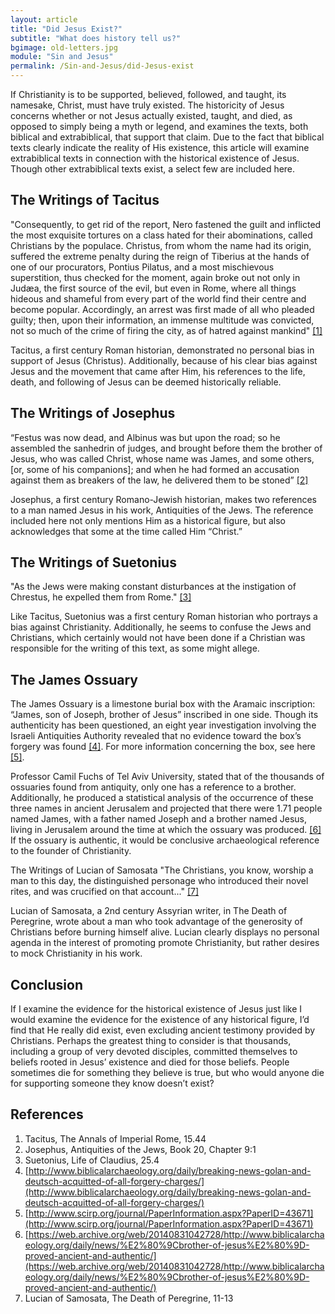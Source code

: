 ```yaml
---
layout: article
title: "Did Jesus Exist?"
subtitle: "What does history tell us?"
bgimage: old-letters.jpg
module: "Sin and Jesus"
permalink: /Sin-and-Jesus/did-Jesus-exist
---
```


If Christianity is to be supported, believed, followed, and taught, its namesake, Christ, must have truly existed. The historicity of Jesus concerns whether or not Jesus actually existed, taught, and died, as opposed to simply being a myth or legend, and examines the texts, both biblical and extrabiblical, that support that claim. Due to the fact that biblical texts clearly indicate the reality of His existence, this article will examine extrabiblical texts in connection with the historical existence of Jesus. Though other extrabiblical texts exist, a select few are included here.
 
## The Writings of Tacitus
"Consequently, to get rid of the report, Nero fastened the guilt and inflicted the most exquisite tortures on a class hated for their abominations, called Christians by the populace. Christus, from whom the name had its origin, suffered the extreme penalty during the reign of Tiberius at the hands of one of our procurators, Pontius Pilatus, and a most mischievous superstition, thus checked for the moment, again broke out not only in Judæa, the first source of the evil, but even in Rome, where all things hideous and shameful from every part of the world find their centre and become popular. Accordingly, an arrest was first made of all who pleaded guilty; then, upon their information, an immense multitude was convicted, not so much of the crime of firing the city, as of hatred against mankind" [[1]]({{page.permalink}}/#References)
 
Tacitus, a first century Roman historian, demonstrated no personal bias in support of Jesus (Christus). Additionally, because of his clear bias against Jesus and the movement that came after Him, his references to the life, death, and following of Jesus can be deemed historically reliable.
 
## The Writings of Josephus
“Festus was now dead, and Albinus was but upon the road; so he assembled the sanhedrin of judges, and brought before them the brother of Jesus, who was called Christ, whose name was James, and some others, [or, some of his companions]; and when he had formed an accusation against them as breakers of the law, he delivered them to be stoned” [[2]]({{page.permalink}}/#References)
 
Josephus, a first century Romano-Jewish historian, makes two references to a man named Jesus in his work, Antiquities of the Jews. The reference included here not only mentions Him as a historical figure, but also acknowledges that some at the time called Him “Christ.”
 
## The Writings of Suetonius
"As the Jews were making constant disturbances at the instigation of Chrestus, he expelled them from Rome." [[3]]({{page.permalink}}/#References)
 
Like Tacitus, Suetonius was a first century Roman historian who portrays a bias against Christianity. Additionally, he seems to confuse the Jews and Christians, which certainly would not have been done if a Christian was responsible for the writing of this text, as some might allege.
 
## The James Ossuary
The James Ossuary is a limestone burial box with the Aramaic inscription: “James, son of Joseph, brother of Jesus” inscribed in one side. Though its authenticity has been questioned, an eight year investigation involving the Israeli Antiquities Authority revealed that no evidence toward the box’s forgery was found [[4]]({{page.permalink}}/#References). For more information concerning the box, see here [[5]]({{page.permalink}}/#References).
 
Professor Camil Fuchs of Tel Aviv University, stated that of the thousands of ossuaries found from antiquity, only one has a reference to a brother. Additionally, he produced a statistical analysis of the occurrence of these three names in ancient Jerusalem and projected that there were 1.71 people named James, with a father named Joseph and a brother named Jesus, living in Jerusalem around the time at which the ossuary was produced. [[6]]({{page.permalink}}/#References) If the ossuary is authentic, it would be conclusive archaeological reference to the founder of Christianity.
 
The Writings of Lucian of Samosata
"The Christians, you know, worship a man to this day, the distinguished personage who introduced their novel rites, and was crucified on that account..." [[7]]({{page.permalink}}/#References)
 
Lucian of Samosata, a  2nd century Assyrian writer, in The Death of Peregrine, wrote about a man who took advantage of the generosity of Christians before burning himself alive. Lucian clearly displays no personal agenda in the interest of promoting promote Christianity, but rather desires to mock Christianity in his work.
 
## Conclusion
If I examine the evidence for the historical existence of Jesus just like I would examine the evidence for the existence of any historical figure, I’d find that He really did exist, even excluding ancient testimony provided by Christians. Perhaps the greatest thing to consider is that thousands, including a group of very devoted disciples, committed themselves to beliefs rooted in Jesus’ existence and died for those beliefs. People sometimes die for something they believe is true, but who would anyone die for supporting someone they know doesn’t exist?
 
## References <a id="References"></a>
1. Tacitus, The Annals of Imperial Rome, 15.44
2. Josephus, Antiquities of the Jews, Book 20, Chapter 9:1
3. Suetonius, Life of Claudius,  25.4
4. [http://www.biblicalarchaeology.org/daily/breaking-news-golan-and-deutsch-acquitted-of-all-forgery-charges/](http://www.biblicalarchaeology.org/daily/breaking-news-golan-and-deutsch-acquitted-of-all-forgery-charges/)
5. [http://www.scirp.org/journal/PaperInformation.aspx?PaperID=43671](http://www.scirp.org/journal/PaperInformation.aspx?PaperID=43671)
6. [https://web.archive.org/web/20140831042728/http://www.biblicalarchaeology.org/daily/news/%E2%80%9Cbrother-of-jesus%E2%80%9D-proved-ancient-and-authentic/](https://web.archive.org/web/20140831042728/http://www.biblicalarchaeology.org/daily/news/%E2%80%9Cbrother-of-jesus%E2%80%9D-proved-ancient-and-authentic/)
7. Lucian of Samosata, The Death of Peregrine, 11-13
​